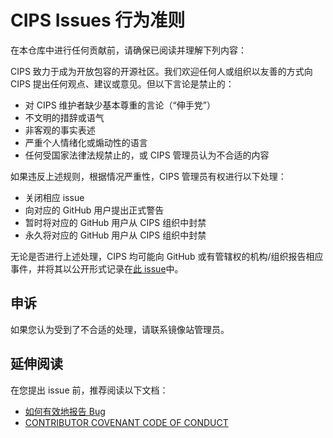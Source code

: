 # CIPS Issues 行为准则

在本仓库中进行任何贡献前，请确保已阅读并理解下列内容：

CIPS 致力于成为开放包容的开源社区。我们欢迎任何人或组织以友善的方式向 CIPS 提出任何观点、建议或意见。但以下言论是禁止的：

* 对 CIPS 维护者缺少基本尊重的言论（“伸手党”）
* 不文明的措辞或语气
* 非客观的事实表述
* 严重个人情绪化或煽动性的语言
* 任何受国家法律法规禁止的，或 CIPS 管理员认为不合适的内容

如果违反上述规则，根据情况严重性，CIPS 管理员有权进行以下处理：

* 关闭相应 issue
* 向对应的 GitHub 用户提出正式警告
* 暂时将对应的 GitHub 用户从 CIPS 组织中封禁
* 永久将对应的 GitHub 用户从 CIPS 组织中封禁

无论是否进行上述处理，CIPS 均可能向 GitHub 或有管辖权的机构/组织报告相应事件，并将其以公开形式记录在[此 issue]()中。

## 申诉

如果您认为受到了不合适的处理，请联系镜像站管理员。

## 延伸阅读

在您提出 issue 前，推荐阅读以下文档：

* [如何有效地报告 Bug](https://www.chiark.greenend.org.uk/~sgtatham/bugs-cn.html)
* [CONTRIBUTOR COVENANT CODE OF CONDUCT](https://www.contributor-covenant.org/version/2/0/code_of_conduct/)
